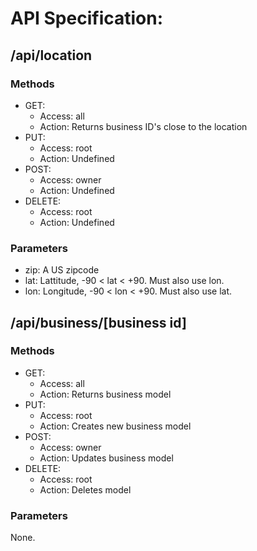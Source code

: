# API Specification:

## /api/location
### Methods
- GET:
    - Access: all
    - Action: Returns business ID's close to the location
- PUT:
    - Access: root
    - Action: Undefined
- POST:
    - Access: owner
    - Action: Undefined
- DELETE:
    - Access: root
    - Action: Undefined

### Parameters
- zip: A US zipcode
- lat: Lattitude, -90 < lat < +90. Must also use lon.
- lon: Longitude, -90 < lon < +90. Must also use lat.


## /api/business/[business id]
### Methods
- GET:
    - Access: all
    - Action: Returns business model
- PUT:
    - Access: root
    - Action: Creates new business model
- POST:
    - Access: owner
    - Action: Updates business model
- DELETE:
    - Access: root
    - Action: Deletes model

### Parameters
None.
